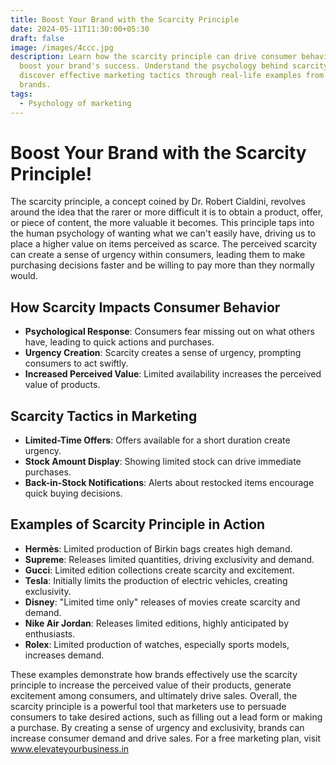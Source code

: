 ```yaml
---
title: Boost Your Brand with the Scarcity Principle
date: 2024-05-11T11:30:00+05:30
draft: false
image: /images/4ccc.jpg
description: Learn how the scarcity principle can drive consumer behavior and
  boost your brand's success. Understand the psychology behind scarcity and
  discover effective marketing tactics through real-life examples from top
  brands.
tags:
  - Psychology of marketing
---
```

# Boost Your Brand with the Scarcity Principle!

The scarcity principle, a concept coined by Dr. Robert Cialdini, revolves around the idea that the rarer or more difficult it is to obtain a product, offer, or piece of content, the more valuable it becomes. This principle taps into the human psychology of wanting what we can't easily have, driving us to place a higher value on items perceived as scarce. The perceived scarcity can create a sense of urgency within consumers, leading them to make purchasing decisions faster and be willing to pay more than they normally would.

## How Scarcity Impacts Consumer Behavior

* **Psychological Response**: Consumers fear missing out on what others have, leading to quick actions and purchases.
* **Urgency Creation**: Scarcity creates a sense of urgency, prompting consumers to act swiftly.
* **Increased Perceived Value**: Limited availability increases the perceived value of products.

## Scarcity Tactics in Marketing

* **Limited-Time Offers**: Offers available for a short duration create urgency.
* **Stock Amount Display**: Showing limited stock can drive immediate purchases.
* **Back-in-Stock Notifications**: Alerts about restocked items encourage quick buying decisions.

## Examples of Scarcity Principle in Action

* **Hermès**: Limited production of Birkin bags creates high demand.
* **Supreme**: Releases limited quantities, driving exclusivity and demand.
* **Gucci**: Limited edition collections create scarcity and excitement.
* **Tesla**: Initially limits the production of electric vehicles, creating exclusivity.
* **Disney**: "Limited time only" releases of movies create scarcity and demand.
* **Nike Air Jordan**: Releases limited editions, highly anticipated by enthusiasts.
* **Rolex**: Limited production of watches, especially sports models, increases demand.

These examples demonstrate how brands effectively use the scarcity principle to increase the perceived value of their products, generate excitement among consumers, and ultimately drive sales. Overall, the scarcity principle is a powerful tool that marketers use to persuade consumers to take desired actions, such as filling out a lead form or making a purchase. By creating a sense of urgency and exclusivity, brands can increase consumer demand and drive sales. For a free marketing plan, visit www.elevateyourbusiness.in
